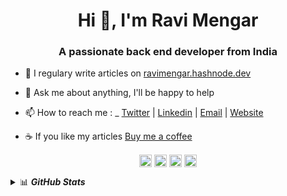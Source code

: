<h1 align="center">Hi 👋, I'm Ravi Mengar</h1>
<h3 align="center">A passionate back end developer from India</h3>

- 📝 I regulary write articles on [ravimengar.hashnode.dev](https://ravimengar.hashnode.dev/)

- 💬 Ask me about anything, I'll be happy to help

- 📫 How to reach me :  _ [Twitter](https://twitter.com/ravi_mengar) | [Linkedin](https://linkedin.com/in/ravi-mengar-303946141) | [Email](mailto:ravimengar0@gmail.com) | [Website](https://codebloque.com) 

- ☕️ If you like my articles [Buy me a coffee](https://ko-fi.com/ravi_mengar)

<p align="center">
<a href="https://dev.to/ravimengar" target="blank"><img align="center" src="https://cdn.jsdelivr.net/npm/simple-icons@3.0.1/icons/dev-dot-to.svg" alt="ravimengar" height="20" width="20" /></a>
<a href="https://twitter.com/ravi_mengar" target="blank"><img align="center" src="https://cdn.jsdelivr.net/npm/simple-icons@3.0.1/icons/twitter.svg" alt="ravi_mengar" height="20" width="20" /></a>
<a href="https://linkedin.com/in/ravi-mengar-303946141" target="blank"><img align="center" src="https://cdn.jsdelivr.net/npm/simple-icons@3.0.1/icons/linkedin.svg" alt="ravi-mengar-303946141" height="20" width="20" /></a>
<a href="https://stackoverflow.com/users/11486142/ravi-mengar" target="blank"><img align="center" src="https://cdn.jsdelivr.net/npm/simple-icons@3.0.1/icons/stackoverflow.svg" alt="users/11486142/ravi-mengar" height="20" width="20" /></a>
</p>
<details>
  <summary>📊 <b><i>GitHub Stats</i></b></summary>
  <img src="https://github-readme-stats.vercel.app/api?username=ravimengar&show_icons=true&theme=gotham" alt="Ravi Mengar GitHub Stats" />
</details>
